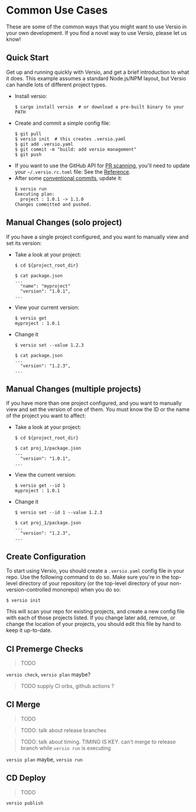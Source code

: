 # Common Use Cases

These are some of the common ways that you might want to use Versio in
your own development. If you find a novel way to use Versio, please let
us know!

## Quick Start

Get up and running quickly with Versio, and get a brief introduction to
what it does. This example assumes a standard Node.js/NPM layout, but
Versio can handle lots of different project types.

- Install versio:
  ```
  $ cargo install versio  # or download a pre-built binary to your PATH
  ```
- Create and commit a simple config file:
  ```
  $ git pull
  $ versio init  # this creates .versio.yaml
  $ git add .versio.yaml
  $ git commit -m "build: add versio management"
  $ git push
  ```
- If you want to use the GitHub API for [PR scanning](./pr_scanning.md), you'll need to
  update your `~/.versio.rc.toml` file: See the
  [Reference](./reference.md#github-api).
- After some [conventional
  commits](https://www.conventionalcommits.org/), update it:
  ```
  $ versio run
  Executing plan:
    project : 1.0.1 -> 1.1.0
  Changes committed and pushed.
  ```

## Manual Changes (solo project)

If you have a single project configured, and you want to manually view
and set its version:

- Take a look at your project:
  ```
  $ cd ${project_root_dir}

  $ cat package.json
  ...
    "name": "myproject"
    "version": "1.0.1",
  ...
  ```
- View your current version:
  ```
  $ versio get
  myproject : 1.0.1
  ```
- Change it
  ```
  $ versio set --value 1.2.3

  $ cat package.json
  ...
    "version": "1.2.3",
  ...
  ```

## Manual Changes (multiple projects)

If you have more than one project configured, and you want to manually
view and set the version of one of them. You must know the ID or the
name of the project you want to affect:

- Take a look at your project:
  ```
  $ cd ${project_root_dir}

  $ cat proj_1/package.json
  ...
    "version": "1.0.1",
  ...
  ```
- View the current version:
  ```
  $ versio get --id 1
  myproject : 1.0.1
  ```
- Change it
  ```
  $ versio set --id 1 --value 1.2.3

  $ cat proj_1/package.json
  ...
    "version": "1.2.3",
  ...
  ```

## Create Configuration

To start using Versio, you should create a `.versio.yaml` config file in
your repo. Use the following command to do so. Make sure you're in the
top-level directory of your repository (or the top-level directory of
your non-version-controlled monorepo) when you do so:

```
$ versio init
```

This will scan your repo for existing projects, and create a new config
file with each of those projects listed. If you change later add,
remove, or change the location of your projects, you should edit this
file by hand to keep it up-to-date.

## CI Premerge Checks

> TODO

`versio check`, `versio plan` maybe?

> TODO supply CI orbs, github actions ?

## CI Merge

> TODO

> TODO: talk about release branches

> TODO: talk about timing. TIMING IS KEY. can't merge to release branch
> while `versio run` is executing

`versio plan` maybe, `versio run`

## CD Deploy

> TODO

`versio publish`
